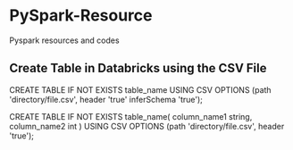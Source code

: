 # PySpark-Resource
Pyspark resources and codes

## Create Table in Databricks using the CSV File

CREATE TABLE IF NOT EXISTS table_name
USING CSV
OPTIONS (path 'directory/file.csv', header 'true' inferSchema 'true');

CREATE TABLE IF NOT EXISTS table_name(
column_name1 string,
column_name2 int )
USING CSV
OPTIONS (path 'directory/file.csv', header 'true');
